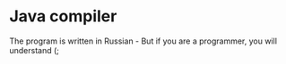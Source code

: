 # Java compiler
The program is written in Russian -
But if you are a programmer, you will understand (;
